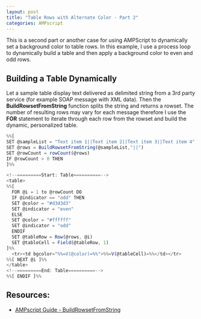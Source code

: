 ```yaml
---
layout: post
title: "Table Rows with Alternate Color - Part 2"
categories: AMPscript
---
```


This is a second part or another case for using AMPScript to dynamically set a background color to table rows. In this example, I use a process loop to dynamically build a table and then apply a background color to even and odd rows.

## Building a Table Dynamically
Let a sample table display text delivered as delimited string from a 3rd party service (for example SOAP message with XML data). Then the **BuildRowsetFromString** function splits the string and returns a rowset. The number of resulting rows may vary for each message therefore I use the **FOR** statement to iterate through each row from the rowset and build the dynamic, personalized table.

```javascript
%%[
SET @sampleList = "Text item 1||Text item 2||Text item 3||Text item 4"
SET @rows = BuildRowsetFromString(@sampleList,"||")
SET @rowCount = rowCount(@rows)
IF @rowCount > 0 THEN
]%%

<!--=========Start: Table==========-->
<table>
%%[
  FOR @i = 1 to @rowCount DO
  IF @indicator == "odd" THEN
  SET @color = "#d3d3d3"
  SET @indicator = "even"
  ELSE
  SET @color = "#ffffff"
  SET @indicator = "odd"
  ENDIF
  SET @tableRow = Row(@rows, @i)
  SET @tableCell = Field(@tableRow, 1)
]%%
  <tr><td bgcolor="%%=V(@color)=%%">%%=V(@tableCell)=%%</td></tr>
%%[ NEXT @i ]%%
</table>
<!--=========End: Table==========-->
%%[ ENDIF ]%%
```

## Resources:

*   [AMPscript Guide - BuildRowsetFromString](https://ampscript.guide/buildrowsetfromstring/)
